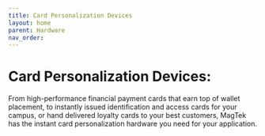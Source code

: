 ```yaml
---
title: Card Personalization Devices
layout: home
parent: Hardware
nav_order: 
---
```


# Card Personalization Devices:

From high-performance financial payment cards that earn top of wallet placement, to instantly issued identification and access cards for your campus, or hand delivered loyalty cards to your best customers, MagTek has the instant card personalization hardware you need for your application.